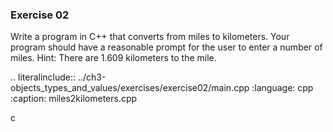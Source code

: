 ### Exercise 02

Write a program in C++ that converts from miles to kilometers. 
Your program should have a reasonable prompt for the user to enter a number of miles. 
Hint: There are 1.609 kilometers to the mile.

.. literalinclude:: ../ch3-objects_types_and_values/exercises/exercise02/main.cpp
   :language: cpp
   :caption: miles2kilometers.cpp

c
